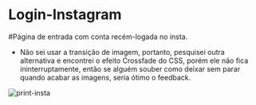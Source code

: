 # Login-Instagram

#Página de entrada com conta recém-logada no insta.

- Não sei usar a transição de imagem, portanto, pesquisei outra alternativa e encontrei o efeito Crossfade do CSS, porém ele não fica ininterruptamente, 
então se alguém souber como deixar sem parar quando acabar as imagens, seria ótimo o feedback.

![print-insta](https://user-images.githubusercontent.com/95333405/154381005-deb0a5e2-90ad-4f78-b9ec-55cb2c486b9a.png)
